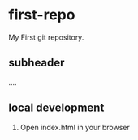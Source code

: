 # first-repo

My First git repository.
## subheader
....
## local development
1. Open index.html in your browser
